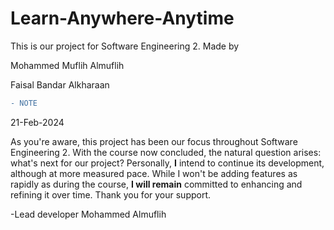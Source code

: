 
# Learn-Anywhere-Anytime

This is our project for Software Engineering 2. Made by 

Mohammed Muflih Almuflih

Faisal Bandar Alkharaan


```diff
- NOTE
```
21-Feb-2024

As you're aware, this project has been our focus throughout Software Engineering 2. With the course now concluded, the natural question arises: what's next for our project? Personally, **I** intend to continue its development, although at more measured pace. While I won't be adding features as rapidly as during the course, **I will remain** committed to enhancing and refining it over time.
Thank you for your support.

-Lead developer Mohammed Almuflih
